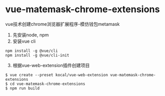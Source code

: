 # vue-matemask-chrome-extensions
vue技术创建chrome浏览器扩展程序-模仿钱包metamask


1. 先安装node, npm
1. 安装vue cli

```
npm install -g @vue/cli
npm install -g @vue/cli-init
```

3. 根据vue-web-extension插件创建项目

```
$ vue create --preset kocal/vue-web-extension vue-matemask-chrome-extensions
$ cd vue-matemask-chrome-extensions
$ npm run build
```
